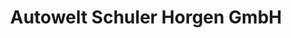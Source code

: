 ---
title: "Autowelt Schuler Horgen GmbH"
url: /zimmern-ob-rottweil/autowelt-schuler-horgen-gmbh/
shop: Autowerkstatt
---